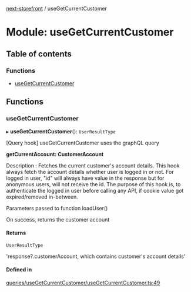 [next-storefront](../README.md) / useGetCurrentCustomer

# Module: useGetCurrentCustomer

## Table of contents

### Functions

- [useGetCurrentCustomer](useGetCurrentCustomer.md#useuserqueries)

## Functions

### useGetCurrentCustomer

▸ **useGetCurrentCustomer**(): `UserResultType`

[Query hook] useGetCurrentCustomer uses the graphQL query

<b>getCurrentAccount: CustomerAccount</b>

Description : Fetches the current customer's account details. This hook always fetch the account details whether user is logged in or not.
For logged in user, "id" will always have value in the response but for anonymous users, will not receive the id.
The purpose of this hook is, to authenticate the logged in user before calling any API, if cookie value got expired/removed in-between.

Parameters passed to function loadUser()

On success, returns the customer account

#### Returns

`UserResultType`

'response?.customerAccount, which contains customer's account details'

#### Defined in

[queries/useGetCurrentCustomer/useGetCurrentCustomer.ts:49](https://github.com/KiboSoftware/nextjs-storefront/blob/561a164/hooks/queries/useGetCurrentCustomer/useGetCurrentCustomer.ts#L49)

